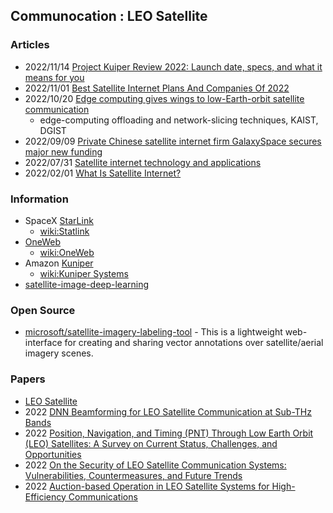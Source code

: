 ## Communocation : LEO Satellite


### Articles
- 2022/11/14 [Project Kuiper Review 2022: Launch date, specs, and what it means for you](https://www.satelliteinternet.com/providers/project-kuiper/)
- 2022/11/01 [Best Satellite Internet Plans And Companies Of 2022](https://www.forbes.com/home-improvement/internet/best-satellite-internet/)
- 2022/10/20 [Edge computing gives wings to low-Earth-orbit satellite communication](https://techxplore.com/news/2022-10-edge-wings-low-earth-orbit-satellite.html)
	- edge-computing offloading and network-slicing techniques, KAIST, DGIST
- 2022/09/09 [Private Chinese satellite internet firm GalaxySpace secures major new funding](https://spacenews.com/private-chinese-satellite-internet-firm-galaxyspace-secures-major-new-funding/)
- 2022/07/31 [Satellite internet technology and applications](https://www.rfpage.com/satellite-internet-technology-and-applications/)
- 2022/02/01 [What Is Satellite Internet?](https://www.satelliteinternet.com/resources/what-is-satellite-internet/)


### Information
- SpaceX [StarLink](https://www.starlink.com/)
	- [wiki:Statlink](https://en.wikipedia.org/wiki/Starlink)
- [OneWeb](https://oneweb.net/)
	- [wiki:OneWeb](https://en.wikipedia.org/wiki/OneWeb)
- Amazon [Kuniper]() 
	- [wiki:Kuniper Systems](https://en.wikipedia.org/wiki/Kuiper_Systems)
- [satellite-image-deep-learning](https://www.satellite-image-deep-learning.com/)



### Open Source
- [microsoft/satellite-imagery-labeling-tool](https://github.com/microsoft/satellite-imagery-labeling-tool) - This is a lightweight web-interface for creating and sharing vector annotations over satellite/aerial imagery scenes.


### Papers
- [LEO Satellite](https://arxiv.org/search/?query=LEO+Satellite&searchtype=all&source=header)
- 2022 [DNN Beamforming for LEO Satellite Communication at Sub-THz Bands](https://www.mdpi.com/2079-9292/11/23/3937/pdf)
- 2022 [Position, Navigation, and Timing (PNT) Through Low Earth Orbit (LEO) Satellites: A Survey on Current Status, Challenges, and Opportunities](https://ieeexplore.ieee.org/stamp/stamp.jsp?tp=&arnumber=9840374)
- 2022 [On the Security of LEO Satellite Communication Systems: Vulnerabilities, Countermeasures, and Future Trends](https://arxiv.org/abs/2201.03063)
- 2022 [Auction-based Operation in LEO Satellite Systems for High-Efficiency Communications](https://arxiv.org/abs/2211.09787)



